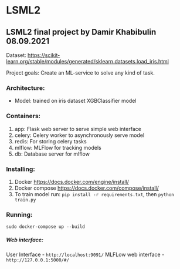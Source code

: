 # LSML2
## LSML2 final project by Damir Khabibulin 08.09.2021

Dataset: https://scikit-learn.org/stable/modules/generated/sklearn.datasets.load_iris.html

Project goals: Create an ML-service to solve any kind of task.

### Architecture:
- Model: trained on iris dataset XGBClassifier model

### Containers:
1) app: Flask web server to serve simple web interface
2) celery: Celery worker to asynchronously serve model
3) redis: For storing celery tasks
4) mlflow: MLFlow for tracking models
5) db: Database server for mlflow

### Installing:
1) Docker https://docs.docker.com/engine/install/
2) Docker compose https://docs.docker.com/compose/install/
4) To train model run: `pip install -r requirements.txt`, then `python train.py`

### Running:
`sudo docker-compose up --build`

##### Web interface:
User Interface - `http://localhost:9091/`
MLFLow web interface - `http://127.0.0.1:5000/#/`
